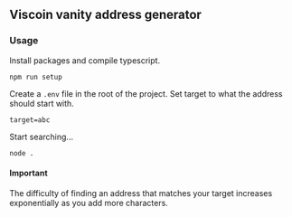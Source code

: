 ## Viscoin vanity address generator

### Usage
Install packages and compile typescript.
```
npm run setup
```
Create a `.env` file in the root of the project. Set target to what the address should start with.
```
target=abc
```
Start searching...
```
node .
```
#### Important
The difficulty of finding an address that matches your target increases exponentially as you add more characters.